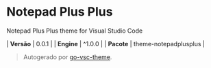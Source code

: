 # Notepad Plus Plus

Notepad Plus Plus theme for Visual Studio Code

| **Versão** | 0.0.1 |
| **Engine** | ^1.0.0 |
| **Pacote** | theme-notepadplusplus |

> Autogerado por [go-vsc-theme](https://github.com/natalbu/go-vsc-theme).
